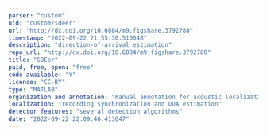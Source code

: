 ```yaml
---
parser: "custom"
uid: "custom/sdeer"
url: "http://dx.doi.org/10.6084/m9.figshare.3792780"
timestamp: "2022-09-22 21:55:30.510048"
description: "direction-of-arrival estimation"
repo_url: "http://dx.doi.org/10.6084/m9.figshare.3792780"
title: "SDEer"
paid, free, open: "free"
code available: "Y"
licence: "CC-BY"
type: "MATLAB"
organization and annotation: "manual annotation for acoustic localization"
localization: "recording synchronization and DOA estimation"
detector features: "several detection algorithms"
date: "2022-09-22 22:09:46.413647"
---
```

